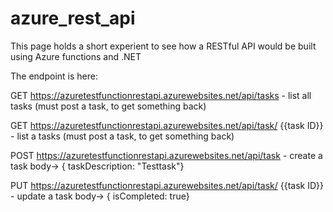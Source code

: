 # azure_rest_api

This page holds a short experient to see how a RESTful API would be built using Azure functions and .NET

The endpoint is here: 

GET https://azuretestfunctionrestapi.azurewebsites.net/api/tasks - list all tasks (must post a task, to get something back)

GET https://azuretestfunctionrestapi.azurewebsites.net/api/task/ {{task ID}} - list a tasks (must post a task, to get something back)

POST  https://azuretestfunctionrestapi.azurewebsites.net/api/task - create a task
    body-> { taskDescription: "Testtask"}
    
PUT https://azuretestfunctionrestapi.azurewebsites.net/api/task/ {{task ID}} - update a task
    body-> { isCompleted: true}    
    


